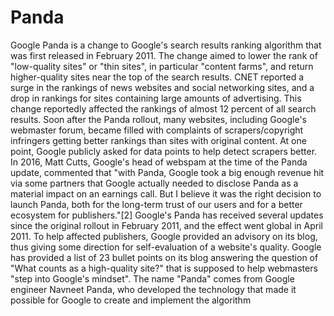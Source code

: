 # Panda
 Google Panda is a change to Google's search results ranking algorithm that was first released in February 2011. The change aimed to lower the rank of "low-quality sites" or "thin sites", in particular "content farms", and return higher-quality sites near the top of the search results.  CNET reported a surge in the rankings of news websites and social networking sites, and a drop in rankings for sites containing large amounts of advertising. This change reportedly affected the rankings of almost 12 percent of all search results. Soon after the Panda rollout, many websites, including Google's webmaster forum, became filled with complaints of scrapers/copyright infringers getting better rankings than sites with original content. At one point, Google publicly asked for data points to help detect scrapers better. In 2016, Matt Cutts, Google's head of webspam at the time of the Panda update, commented that "with Panda, Google took a big enough revenue hit via some partners that Google actually needed to disclose Panda as a material impact on an earnings call. But I believe it was the right decision to launch Panda, both for the long-term trust of our users and for a better ecosystem for publishers."[2]  Google's Panda has received several updates since the original rollout in February 2011, and the effect went global in April 2011. To help affected publishers, Google provided an advisory on its blog, thus giving some direction for self-evaluation of a website's quality. Google has provided a list of 23 bullet points on its blog answering the question of "What counts as a high-quality site?" that is supposed to help webmasters "step into Google's mindset".  The name "Panda" comes from Google engineer Navneet Panda, who developed the technology that made it possible for Google to create and implement the algorithm
